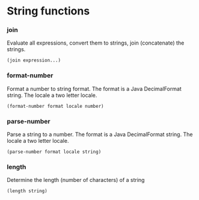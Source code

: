 # String functions

### join
Evaluate all expressions, convert them to strings, join (concatenate) the strings.
```
(join expression...)
```

### format-number
Format a number to string format. The format is a Java DecimalFormat string. The locale a two letter locale.
```
(format-number format locale number)
```

### parse-number
Parse a string to a number. The format is a Java DecimalFormat string. The locale a two letter locale.
```
(parse-number format locale string)
```

### length
Determine the length (number of characters) of a string
```
(length string)
```

